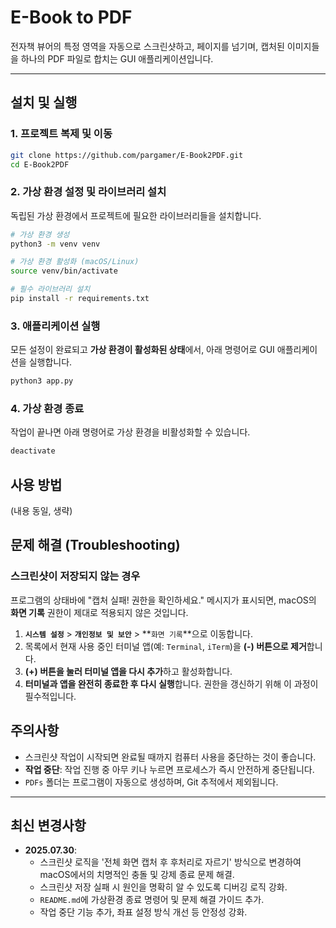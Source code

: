 # E-Book to PDF

전자책 뷰어의 특정 영역을 자동으로 스크린샷하고, 페이지를 넘기며, 캡처된 이미지들을 하나의 PDF 파일로 합치는 GUI 애플리케이션입니다.

---

## 설치 및 실행

### 1. 프로젝트 복제 및 이동
```bash
git clone https://github.com/pargamer/E-Book2PDF.git
cd E-Book2PDF
```

### 2. 가상 환경 설정 및 라이브러리 설치
독립된 가상 환경에서 프로젝트에 필요한 라이브러리들을 설치합니다.
```bash
# 가상 환경 생성
python3 -m venv venv

# 가상 환경 활성화 (macOS/Linux)
source venv/bin/activate

# 필수 라이브러리 설치
pip install -r requirements.txt
```

### 3. 애플리케이션 실행
모든 설정이 완료되고 **가상 환경이 활성화된 상태**에서, 아래 명령어로 GUI 애플리케이션을 실행합니다.
```bash
python3 app.py
```

### 4. 가상 환경 종료
작업이 끝나면 아래 명령어로 가상 환경을 비활성화할 수 있습니다.
```bash
deactivate
```

## 사용 방법
(내용 동일, 생략)

## 문제 해결 (Troubleshooting)

### 스크린샷이 저장되지 않는 경우
프로그램의 상태바에 "캡처 실패! 권한을 확인하세요." 메시지가 표시되면, macOS의 **화면 기록** 권한이 제대로 적용되지 않은 것입니다.
1.  **`시스템 설정`** > **`개인정보 및 보안`** > **`화면 기록`**으로 이동합니다.
2.  목록에서 현재 사용 중인 터미널 앱(예: `Terminal`, `iTerm`)을 **(-) 버튼으로 제거**합니다.
3.  **(+) 버튼을 눌러 터미널 앱을 다시 추가**하고 활성화합니다.
4.  **터미널과 앱을 완전히 종료한 후 다시 실행**합니다. 권한을 갱신하기 위해 이 과정이 필수적입니다.

## 주의사항
- 스크린샷 작업이 시작되면 완료될 때까지 컴퓨터 사용을 중단하는 것이 좋습니다.
- **작업 중단**: 작업 진행 중 아무 키나 누르면 프로세스가 즉시 안전하게 중단됩니다.
- `PDFs` 폴더는 프로그램이 자동으로 생성하며, Git 추적에서 제외됩니다.

---
## 최신 변경사항
- **2025.07.30**:
    - 스크린샷 로직을 '전체 화면 캡처 후 후처리로 자르기' 방식으로 변경하여 macOS에서의 치명적인 충돌 및 강제 종료 문제 해결.
    - 스크린샷 저장 실패 시 원인을 명확히 알 수 있도록 디버깅 로직 강화.
    - `README.md`에 가상환경 종료 명령어 및 문제 해결 가이드 추가.
    - 작업 중단 기능 추가, 좌표 설정 방식 개선 등 안정성 강화.
